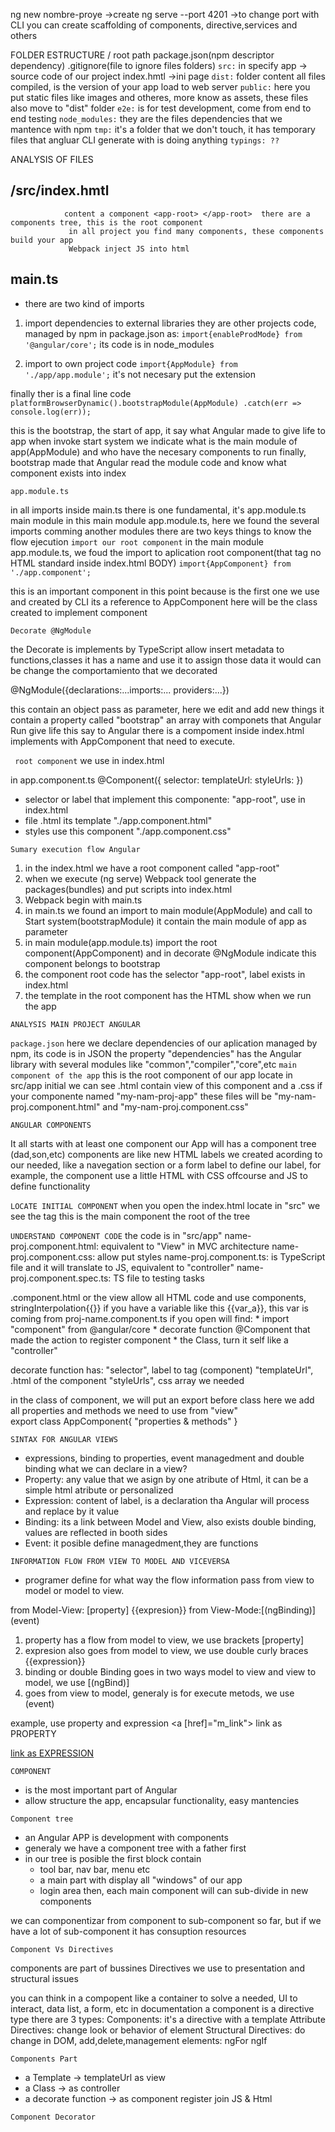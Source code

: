 ng new nombre-proye   ->create
ng serve --port 4201  ->to change port
with CLI you can create scaffolding of components, directive,services and others

FOLDER ESTRUCTURE
/ root path
package.json(npm descriptor dependency)
.gitignore(file to ignore files folders)
`src:` in specify app ->  source code of our project
 	index.hmtl ->ini page
`dist:` folder content all files compiled, is the version of your app load to web server
`public:` here you put static files like images and otheres, more know as assets, these files also move to "dist" folder
`e2e:` is for test development, come from end to end testing
`node_modules:` they are the files dependencies that we mantence with npm
`tmp:` it's a folder that we don't touch, it has temporary files that angluar CLI generate with is doing anything
`typings: ??`

ANALYSIS OF FILES

## /src/index.hmtl  
				content a component <app-root> </app-root>  there are a components tree, this is the root component
                 in all project you find many components, these components build your app
				 Webpack inject JS into html
 ## main.ts
- there are two kind of imports
1. import dependencies to external libraries
	they are other projects code, managed by npm in package.json as:
		`import{enableProdMode} from '@angular/core';`
    its code is in node_modules

2. import to own project code
	`import{AppModule} from './app/app.module';`  it's not necesary put the extension

	
finally ther is a final line code
`platformBrowserDynamic().bootstrapModule(AppModule)
.catch(err => console.log(err));`

 this is the bootstrap, the start of app, it say what Angular made to give life to app
 when invoke start system we indicate what is the main module of app(AppModule) and who have the necesary components to run
finally, bootstrap made that Angular read the module code and know what component exists into index

`app.module.ts`

 in all imports inside main.ts there is one fundamental, it's app.module.ts main module
 in this main module app.module.ts, here we found the several imports comming another modules
 there are two keys things to know the flow ejecution
`import our root component`
 in the main module app.module.ts, we foud the import to aplication root component(that tag no HTML standard inside index.html BODY)
 `import{AppComponent} from './app.component';`

 this is an important component in this point because is the first one we use and created by CLI
 its a reference to AppComponent here will be the class created to implement component 

`Decorate @NgModule`

the Decorate is implements by TypeScript
allow insert metadata to functions,classes
it has a name and use it to assign those data
it would can be change the comportamiento that we decorated

@NgModule({declarations:...imports:... providers:...}) 

this contain an object pass as parameter, here we edit and add new things
it contain a property called "bootstrap" an array with componets that Angular Run give life
this say to Angular there is a compoment inside index.html implements with AppComponent that need to execute.

` root component`
 we use in index.html
 <app-root></app-root>

in app.component.ts
 @Component({
 	selector:
 	templateUrl:
 	styleUrls:
 })  

 * selector or label that implement this componente: "app-root", use in index.html
 * file .html its template "./app.component.html"
 * styles use this component "./app.component.css"

 `Sumary execution flow Angular`
 1. in the index.html we have a root component called "app-root"
 2. when we execute (ng serve) Webpack tool generate the packages(bundles) and put scripts into index.html
 3. Webpack begin with main.ts
 4. in main.ts we found an import to main module(AppModule) and call to Start system(bootstrapModule) it contain the main module of app as parameter
 5. in main module(app.module.ts) import the root component(AppComponent) and in decorate @NgModule indicate this component belongs to bootstrap
 6. the component root code has the selector "app-root", label exists in index.html
 7. the template in the root component has the HTML show when we run the app


 `ANALYSIS MAIN PROJECT ANGULAR`

 `package.json`
  here we declare dependencies of our aplication managed by npm, its code is in JSON
  the property "dependencies" has the Angular library with several modules like "common","compiler","core",etc
  `main component of the app`
  <mi-nompre-proyecto-app> </mi-nompre-proyecto-app>
  this is the root component of our app  locate in src/app
  initial we can see .html contain view of this component and a .css
  if your componente named "my-nam-proj-app" these files will be "my-nam-proj.component.html" and "my-nam-proj.component.css"

`ANGULAR COMPONENTS`
 
 It all starts with at least one component
 our App will has a component tree (dad,son,etc)
 components are like new HTML labels we created acording to our needed, like a navegation section or a form label
 to define our label, for example, the component use a little HTML with CSS offcourse and JS to define functionality
 
 `LOCATE INITIAL COMPONENT`
 when you open the index.html locate in "src" we see the tag <app-root> this is the main component the root of the tree

 `UNDERSTAND COMPONENT CODE`
 the code is in "src/app"
 name-proj.component.html: equivalent to "View" in MVC architecture
 name-proj.component.css: allow put styles 
 name-proj.component.ts: is TypeScript file and it will translate to JS, equivalent to "controller"
 name-proj.component.spec.ts: TS file to testing tasks
 
 .component.html or the view allow all HTML code and use components, stringInterpolation{{}} 
 if you have a variable like this {{var_a}}, this var is coming from proj-name.component.ts if you open will find:
 	* import "component" from @angular/core
 	* decorate function @Component that made the action to register component
 	* the Class, turn it self like a "controller"

 decorate function has:
 "selector", label to tag (component)
 "templateUrl", .html of the component 
 "styleUrls", css array we needed

 in the class of component, we will put an export before class
 here we add all properties and methods we need to use from "view"   
 export class AppComponent{
 	"properties & methods"
 }

`SINTAX FOR ANGULAR VIEWS`
 - expressions, binding to properties, event managedment and double binding
 what we can declare in a view?
 - Property: any value that we asign by one atribute of Html, it can be a simple html atribute or personalized
 - Expression: content of label, is a declaration tha Angular will process and replace by it value
 - Binding: its a link between Model and View, also exists double binding, values are reflected in booth sides
 - Event: it posible define managedment,they are functions 

`INFORMATION FLOW FROM VIEW TO MODEL AND VICEVERSA`
 - programer define for what way the flow information pass from view to model or model to view.

 from Model-View: [property] {{expresion}}
 from View-Mode:[(ngBinding)] (event)

1. property has a flow from model to view, we use brackets [property]
2. expresion also goes from model to view, we use double curly braces {{expression}}
3. binding or double Binding goes in two ways model to view and view to model, we use [(ngBind)]
4. goes from view to model, generaly is for execute metods, we use (event)


 example, use property and expression
 <a [href]="m_link"> link as PROPERTY</a>

 <a href={{m_link}}> link as EXPRESSION</a>

`COMPONENT`
- is the most important part of Angular
- allow structure the app, encapsular functionality, easy mantencies


`Component tree`
 - an Angular APP is development with components
 - generaly we have a component tree with a father first
 - in our tree is posible the first block contain
 	* tool bar, nav bar, menu etc
 	* a main part with display all "windows" of our app
 	* login area
 then, each main component will can sub-divide in new components

 we can componentizar from component to sub-component so far, but if we have a lot of sub-component it has consuption resources

 `Component Vs Directives`
 
 components are part of bussines
 Directives we use to presentation and structural issues

 you can think in a compopent like a container to solve a needed, UI to interact, data list, a form, etc
 in documentation a component is a directive type
 there are 3 types:
 Components: it's a directive with a template
 Attribute Directives: change look or behavior of element
 Structural Directives: do change in DOM, add,delete,management elements: ngFor ngIf

 `Components Part`
 - a Template   -> templateUrl  as view
 - a Class      -> as controller
 - a decorate function  -> as component register join  JS & Html

 `Component Decorator`





























